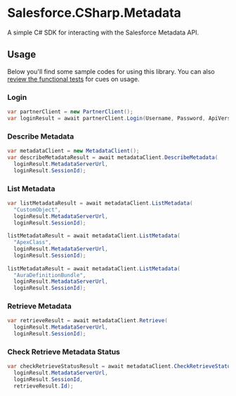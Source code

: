 # Salesforce.CSharp.Metadata

A simple C# SDK for interacting with the Salesforce Metadata API.

## Usage

Below you'll find some sample codes for using this library. You can also [review the functional tests](https://github.com/wadewegner/Salesforce.CSharp.Metadata/blob/master/src/Salesforce.SOAP.APIs.Tests/Tests.cs) for cues on usage.

### Login

```csharp
var partnerClient = new PartnerClient();
var loginResult = await partnerClient.Login(Username, Password, ApiVersion);
```

###  Describe Metadata

```csharp
var metadataClient = new MetadataClient();
var describeMetadataResult = await metadataClient.DescribeMetadata(
  loginResult.MetadataServerUrl,
  loginResult.SessionId);
```

### List Metadata

```csharp
var listMetadataResult = await metadataClient.ListMetadata(
  "CustomObject",
  loginResult.MetadataServerUrl,
  loginResult.SessionId);
    
listMetadataResult = await metadataClient.ListMetadata(
  "ApexClass",
  loginResult.MetadataServerUrl,
  loginResult.SessionId);
  
listMetadataResult = await metadataClient.ListMetadata(
  "AuraDefinitionBundle",
  loginResult.MetadataServerUrl,
  loginResult.SessionId);
```

### Retrieve Metadata

```csharp
var retrieveResult = await metadataClient.Retrieve(
  loginResult.MetadataServerUrl,
  loginResult.SessionId);
```

### Check Retrieve Metadata Status

```csharp
var checkRetrieveStatusResult = await metadataClient.CheckRetrieveStatus(
  loginResult.MetadataServerUrl,
  loginResult.SessionId,
  retrieveResult.Id);
```





